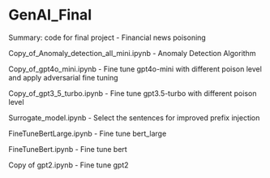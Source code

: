 # GenAI_Final
Summary: code for final project - Financial news poisoning

Copy_of_Anomaly_detection_all_mini.ipynb - Anomaly Detection Algorithm

Copy_of_gpt4o_mini.ipynb - Fine tune gpt4o-mini with different poison level and apply adversarial fine tuning

Copy_of_gpt3_5_turbo.ipynb - Fine tune gpt3.5-turbo with different poison level

Surrogate_model.ipynb - Select the sentences for improved prefix injection

FineTuneBertLarge.ipynb - Fine tune bert_large

FineTuneBert.ipynb - Fine tune bert

Copy of gpt2.ipynb - Fine tune gpt2

